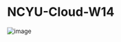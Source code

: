 # NCYU-Cloud-W14


![image](https://user-images.githubusercontent.com/43398440/170056966-fc76d4c0-ec2b-4447-a735-a0fe25ac0677.png)
